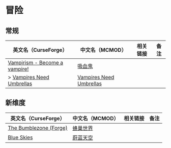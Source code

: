 # 冒险

## 常规

| 英文名（CurseForge）                                                                                     | 中文名（MCMOD）                                                 | 相关链接 | 备注 |
| -------------------------------------------------------------------------------------------------------- | --------------------------------------------------------------- | -------- | ---- |
| [Vampirism - Become a vampire!](https://www.curseforge.com/minecraft/mc-mods/vampirism-become-a-vampire) | [吸血鬼](https://www.mcmod.cn/class/930.html)                   |          |      |
| > [Vampires Need Umbrellas](https://www.curseforge.com/minecraft/mc-mods/vampires-need-umbrellas)        | [Vampires Need Umbrellas](https://www.mcmod.cn/class/2405.html) |          |      |

## 新维度

| 英文名（CurseForge）                                                                        | 中文名（MCMOD）                                  | 相关链接 | 备注 |
| ------------------------------------------------------------------------------------------- | ------------------------------------------------ | -------- | ---- |
| [The Bumblezone (Forge)](https://www.curseforge.com/minecraft/mc-mods/the-bumblezone-forge) | [蜂巢世界](https://www.mcmod.cn/class/2489.html) |          |      |
| [Blue Skies](https://www.curseforge.com/minecraft/mc-mods/blue-skies)                       | [蔚蓝天空](https://www.mcmod.cn/class/1563.html) |          |      |
